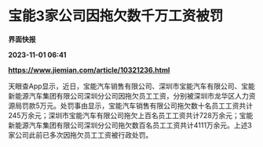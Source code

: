 # 宝能3家公司因拖欠数千万工资被罚
**界面快报**

**2023-11-01 06:41**

**https://www.jiemian.com/article/10321236.html**

天眼查App显示，近日，宝能汽车销售有限公司、深圳市宝能汽车有限公司、宝能新能源汽车集团有限公司深圳分公司因拖欠员工工资，分别被深圳市龙华区人力资源局罚款5万元。处罚事由显示，宝能汽车销售有限公司拖欠数十名员工工资共计245万余元；深圳市宝能汽车有限公司拖欠上百名员工工资共计728万余元；宝能新能源汽车集团有限公司深圳分公司拖欠数百名员工工资共计4111万余元。上述3家公司此前已多次因拖欠员工工资被行政处罚。